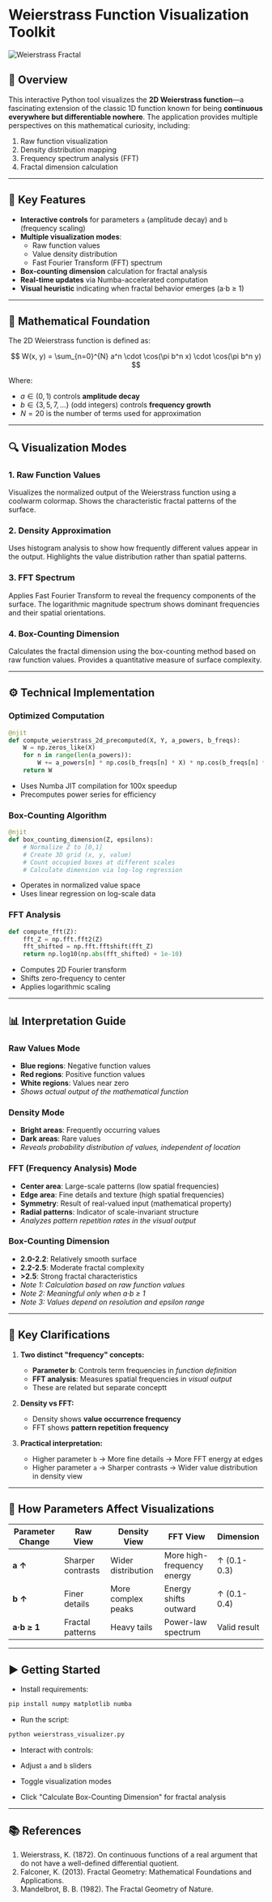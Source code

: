 # Weierstrass Function Visualization Toolkit

![Weierstrass Fractal](fractal_2.png)

## 📌 Overview

This interactive Python tool visualizes the **2D Weierstrass function**—a fascinating extension of the classic 1D function known for being **continuous everywhere but differentiable nowhere**. The application provides multiple perspectives on this mathematical curiosity, including:

1. Raw function visualization
2. Density distribution mapping
3. Frequency spectrum analysis (FFT)
4. Fractal dimension calculation

---

## 🚀 Key Features

* **Interactive controls** for parameters `a` (amplitude decay) and `b` (frequency scaling)
* **Multiple visualization modes**:
  * Raw function values
  * Value density distribution
  * Fast Fourier Transform (FFT) spectrum
* **Box-counting dimension** calculation for fractal analysis
* **Real-time updates** via Numba-accelerated computation
* **Visual heuristic** indicating when fractal behavior emerges (a·b ≥ 1)

---

## 📐 Mathematical Foundation

The 2D Weierstrass function is defined as:

$$
W(x, y) = \sum_{n=0}^{N} a^n \cdot \cos(\pi b^n x) \cdot \cos(\pi b^n y)
$$

Where:

* $a \in (0,1)$ controls **amplitude decay**
* $b \in \{3, 5, 7, \dots\}$ (odd integers) controls **frequency growth**
* $N = 20$ is the number of terms used for approximation

---

## 🔍 Visualization Modes

### 1. Raw Function Values

Visualizes the normalized output of the Weierstrass function using a coolwarm colormap. Shows the characteristic fractal patterns of the surface.

### 2. Density Approximation

Uses histogram analysis to show how frequently different values appear in the output. Highlights the value distribution rather than spatial patterns.

### 3. FFT Spectrum

Applies Fast Fourier Transform to reveal the frequency components of the surface. The logarithmic magnitude spectrum shows dominant frequencies and their spatial orientations.

### 4. Box-Counting Dimension

Calculates the fractal dimension using the box-counting method based on raw function values. Provides a quantitative measure of surface complexity.

---

## ⚙️ Technical Implementation

### Optimized Computation

```python
@njit
def compute_weierstrass_2d_precomputed(X, Y, a_powers, b_freqs):
    W = np.zeros_like(X)
    for n in range(len(a_powers)):
        W += a_powers[n] * np.cos(b_freqs[n] * X) * np.cos(b_freqs[n] * Y)
    return W
```

* Uses Numba JIT compilation for 100x speedup
* Precomputes power series for efficiency

### Box-Counting Algorithm

```python
@njit
def box_counting_dimension(Z, epsilons):
    # Normalize Z to [0,1]
    # Create 3D grid (x, y, value)
    # Count occupied boxes at different scales
    # Calculate dimension via log-log regression
```

* Operates in normalized value space
* Uses linear regression on log-scale data

### FFT Analysis

```python
def compute_fft(Z):
    fft_Z = np.fft.fft2(Z)
    fft_shifted = np.fft.fftshift(fft_Z)
    return np.log10(np.abs(fft_shifted) + 1e-10)
```

* Computes 2D Fourier transform
* Shifts zero-frequency to center
* Applies logarithmic scaling

---

## 📊 Interpretation Guide

### Raw Values Mode

* **Blue regions**: Negative function values
* **Red regions**: Positive function values
* **White regions**: Values near zero
* *Shows actual output of the mathematical function*

### Density Mode

* **Bright areas**: Frequently occurring values
* **Dark areas**: Rare values
* *Reveals probability distribution of values, independent of location*

### FFT (Frequency Analysis) Mode

* **Center area**: Large-scale patterns (low spatial frequencies)
* **Edge area**: Fine details and texture (high spatial frequencies)
* **Symmetry**: Result of real-valued input (mathematical property)
* **Radial patterns**: Indicator of scale-invariant structure
* *Analyzes pattern repetition rates in the visual output*

### Box-Counting Dimension

* **2.0-2.2**: Relatively smooth surface
* **2.2-2.5**: Moderate fractal complexity
* **>2.5**: Strong fractal characteristics
* *Note 1: Calculation based on raw function values*
* *Note 2: Meaningful only when a·b ≥ 1*
* *Note 3: Values depend on resolution and epsilon range*

---

## 🔑 Key Clarifications

1. **Two distinct "frequency" concepts:**
   * **Parameter b**: Controls term frequencies in *function definition*
   * **FFT analysis**: Measures spatial frequencies in *visual output*
   * These are related but separate conceptt

2. **Density vs FFT:**
   * Density shows **value occurrence frequency**
   * FFT shows **pattern repetition frequency**

3. **Practical interpretation:**
   * Higher parameter `b` → More fine details → More FFT energy at edges
   * Higher parameter `a` → Sharper contrasts → Wider value distribution in density view

---

## 🧩 How Parameters Affect Visualizations

| Parameter Change | Raw View          | Density View       | FFT View               | Dimension   |
|------------------|-------------------|--------------------|------------------------|-------------|
| **a ↑**          | Sharper contrasts | Wider distribution | More high-frequency energy | ↑ (0.1-0.3) |
| **b ↑**          | Finer details     | More complex peaks | Energy shifts outward   | ↑ (0.1-0.4) |
| **a·b ≥ 1**      | Fractal patterns  | Heavy tails        | Power-law spectrum      | Valid result|

---

## ▶️ Getting Started

* Install requirements:

```bash
pip install numpy matplotlib numba
```

* Run the script:

```bash
python weierstrass_visualizer.py
```

* Interact with controls:

* Adjust `a` and `b` sliders
* Toggle visualization modes
* Click "Calculate Box-Counting Dimension" for fractal analysis

---

## 📚 References

1. Weierstrass, K. (1872). On continuous functions of a real argument that do not have a well-defined differential quotient.
2. Falconer, K. (2013). Fractal Geometry: Mathematical Foundations and Applications.
3. Mandelbrot, B. B. (1982). The Fractal Geometry of Nature.
